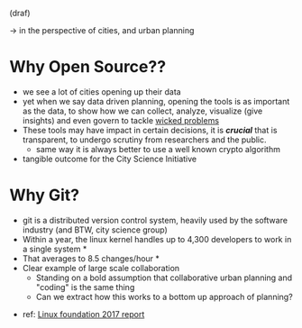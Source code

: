 (draf)

-> in the perspective of cities, and urban planning

# Why Open Source??
- we see a lot of cities opening up their data 
- yet when we say data driven planning, opening the tools is as important as the data, to show how we can collect, analyze, visualize (give insights) and even govern to tackle [wicked problems](https://en.wikipedia.org/wiki/Wicked_problem)
- These tools may have impact in certain decisions, it is ***crucial*** that is transparent, to undergo scrutiny from researchers and the public.
  - same way it is always better to use a well known crypto algorithm
- tangible outcome for the City Science Initiative

# Why Git?
- git is a distributed version control system, heavily used by the software industry (and BTW, city science group)
- Within a year, the linux kernel handles up to 4,300 developers to work in a single system *
- That averages to 8.5 changes/hour *
- Clear example of large scale collaboration 
  - Standing on a bold assumption that collaborative urban planning and "coding" is the same thing
  - Can we extract how this works to a bottom up approach of planning?

* ref: [Linux foundation 2017 report](https://www.linuxfoundation.org/blog/2017/10/2017-linux-kernel-report-highlights-developers-roles-accelerating-pace-change/)
